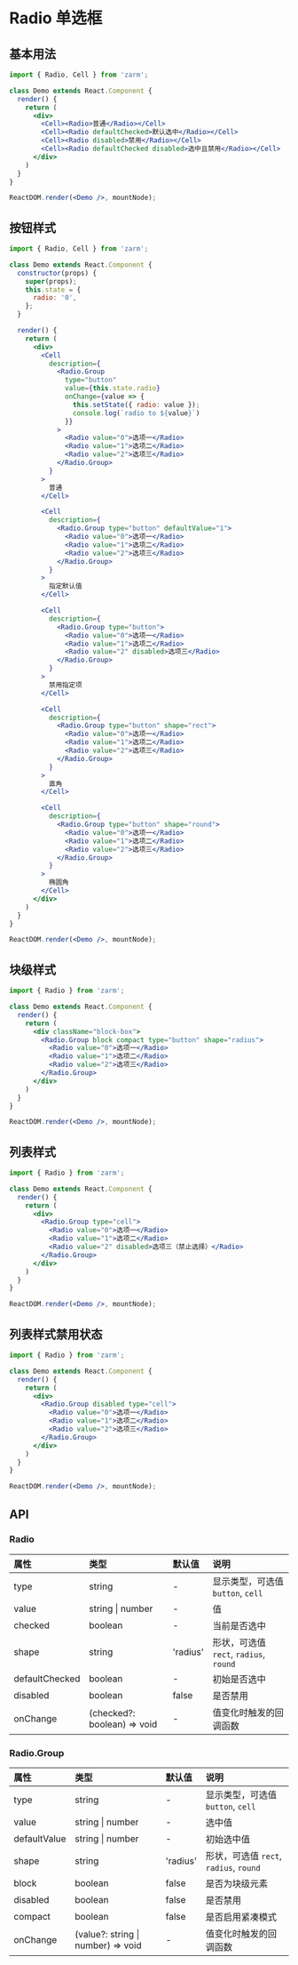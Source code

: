# Radio 单选框



## 基本用法
```jsx
import { Radio, Cell } from 'zarm';

class Demo extends React.Component {
  render() {
    return (
      <div>
        <Cell><Radio>普通</Radio></Cell>
        <Cell><Radio defaultChecked>默认选中</Radio></Cell>
        <Cell><Radio disabled>禁用</Radio></Cell>
        <Cell><Radio defaultChecked disabled>选中且禁用</Radio></Cell>
      </div>
    )
  }
}

ReactDOM.render(<Demo />, mountNode);
```



## 按钮样式
```jsx
import { Radio, Cell } from 'zarm';

class Demo extends React.Component {
  constructor(props) {
    super(props);
    this.state = {
      radio: '0',
    };
  }

  render() {
    return (
      <div>
        <Cell
          description={
            <Radio.Group
              type="button"
              value={this.state.radio}
              onChange={value => {
                this.setState({ radio: value });
                console.log(`radio to ${value}`)
              }}
            >
              <Radio value="0">选项一</Radio>
              <Radio value="1">选项二</Radio>
              <Radio value="2">选项三</Radio>
            </Radio.Group>
          }
        >
          普通
        </Cell>

        <Cell
          description={
            <Radio.Group type="button" defaultValue="1">
              <Radio value="0">选项一</Radio>
              <Radio value="1">选项二</Radio>
              <Radio value="2">选项三</Radio>
            </Radio.Group>
          }
        >
          指定默认值
        </Cell>

        <Cell
          description={
            <Radio.Group type="button">
              <Radio value="0">选项一</Radio>
              <Radio value="1">选项二</Radio>
              <Radio value="2" disabled>选项三</Radio>
            </Radio.Group>
          }
        >
          禁用指定项
        </Cell>

        <Cell
          description={
            <Radio.Group type="button" shape="rect">
              <Radio value="0">选项一</Radio>
              <Radio value="1">选项二</Radio>
              <Radio value="2">选项三</Radio>
            </Radio.Group>
          }
        >
          直角
        </Cell>

        <Cell
          description={
            <Radio.Group type="button" shape="round">
              <Radio value="0">选项一</Radio>
              <Radio value="1">选项二</Radio>
              <Radio value="2">选项三</Radio>
            </Radio.Group>
          }
        >
          椭圆角
        </Cell>
      </div>
    )
  }
}

ReactDOM.render(<Demo />, mountNode);
```



## 块级样式
```jsx
import { Radio } from 'zarm';

class Demo extends React.Component {
  render() {
    return (
      <div className="block-box">
        <Radio.Group block compact type="button" shape="radius">
          <Radio value="0">选项一</Radio>
          <Radio value="1">选项二</Radio>
          <Radio value="2">选项三</Radio>
        </Radio.Group>
      </div>
    )
  }
}

ReactDOM.render(<Demo />, mountNode);
```



## 列表样式
```jsx
import { Radio } from 'zarm';

class Demo extends React.Component {
  render() {
    return (
      <div>
        <Radio.Group type="cell">
          <Radio value="0">选项一</Radio>
          <Radio value="1">选项二</Radio>
          <Radio value="2" disabled>选项三（禁止选择）</Radio>
        </Radio.Group>
      </div>
    )
  }
}

ReactDOM.render(<Demo />, mountNode);
```



## 列表样式禁用状态
```jsx
import { Radio } from 'zarm';

class Demo extends React.Component {
  render() {
    return (
      <div>
        <Radio.Group disabled type="cell">
          <Radio value="0">选项一</Radio>
          <Radio value="1">选项二</Radio>
          <Radio value="2">选项三</Radio>
        </Radio.Group>
      </div>
    )
  }
}

ReactDOM.render(<Demo />, mountNode);
```



## API

### Radio
| 属性 | 类型 | 默认值 | 说明 |
| :--- | :--- | :--- | :--- |
| type | string | - | 显示类型，可选值 `button`, `cell` |
| value | string \| number | - | 值 |
| checked | boolean | - | 当前是否选中 |
| shape | string | 'radius' | 形状，可选值 `rect`, `radius`, `round` | 
| defaultChecked | boolean | - | 初始是否选中 |
| disabled | boolean | false | 是否禁用 |
| onChange | (checked?: boolean) => void | - | 值变化时触发的回调函数 |

### Radio.Group
| 属性 | 类型 | 默认值 | 说明 |
| :--- | :--- | :--- | :--- |
| type | string | - | 显示类型，可选值 `button`, `cell` |
| value | string \| number | - | 选中值 |
| defaultValue | string \| number | - | 初始选中值 |
| shape | string | 'radius' | 形状，可选值 `rect`, `radius`, `round` | 
| block | boolean | false | 是否为块级元素 |
| disabled | boolean | false | 是否禁用 |
| compact | boolean | false | 是否启用紧凑模式 |
| onChange | (value?: string \| number) => void | - | 值变化时触发的回调函数 |
